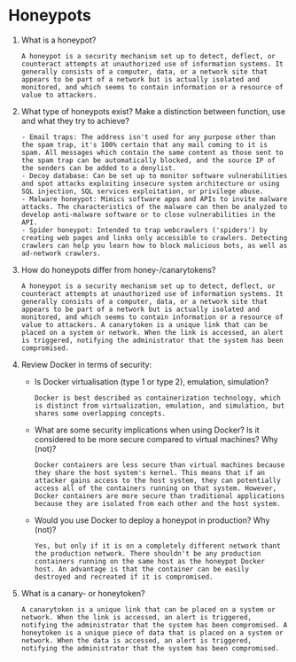 # Honeypots

1.  What is a honeypot?

        A honeypot is a security mechanism set up to detect, deflect, or counteract attempts at unauthorized use of information systems. It generally consists of a computer, data, or a network site that appears to be part of a network but is actually isolated and monitored, and which seems to contain information or a resource of value to attackers.

2.  What type of honeypots exist? Make a distinction between function, use and what they try to achieve?

        - Email traps: The address isn't used for any purpose other than the spam trap, it's 100% certain that any mail coming to it is spam. All messages which contain the same content as those sent to the spam trap can be automatically blocked, and the source IP of the senders can be added to a denylist.
        - Decoy database: Can be set up to monitor software vulnerabilities and spot attacks exploiting insecure system architecture or using SQL injection, SQL services exploitation, or privilege abuse.
        - Malware honeypot: Mimics software apps and APIs to invite malware attacks. The characteristics of the malware can then be analyzed to develop anti-malware software or to close vulnerabilities in the API.
        - Spider honeypot: Intended to trap webcrawlers ('spiders') by creating web pages and links only accessible to crawlers. Detecting crawlers can help you learn how to block malicious bots, as well as ad-network crawlers.

3.  How do honeypots differ from honey-/canarytokens?

        A honeypot is a security mechanism set up to detect, deflect, or counteract attempts at unauthorized use of information systems. It generally consists of a computer, data, or a network site that appears to be part of a network but is actually isolated and monitored, and which seems to contain information or a resource of value to attackers. A canarytoken is a unique link that can be placed on a system or network. When the link is accessed, an alert is triggered, notifying the administrator that the system has been compromised.

4.  Review Docker in terms of security:

    -   Is Docker virtualisation (type 1 or type 2), emulation, simulation?

            Docker is best described as containerization technology, which is distinct from virtualization, emulation, and simulation, but shares some overlapping concepts.

    -   What are some security implications when using Docker? Is it considered to be more secure compared to virtual machines? Why (not)?

            Docker containers are less secure than virtual machines because they share the host system's kernel. This means that if an attacker gains access to the host system, they can potentially access all of the containers running on that system. However, Docker containers are more secure than traditional applications because they are isolated from each other and the host system.

    -   Would you use Docker to deploy a honeypot in production? Why (not)?

            Yes, but only if it is on a completely different network thant the production network. There shouldn't be any production containers running on the same host as the honeypot Docker host. An advantage is that the container can be easily destroyed and recreated if it is compromised.

5.  What is a canary- or honeytoken?

        A canarytoken is a unique link that can be placed on a system or network. When the link is accessed, an alert is triggered, notifying the administrator that the system has been compromised. A honeytoken is a unique piece of data that is placed on a system or network. When the data is accessed, an alert is triggered, notifying the administrator that the system has been compromised.
